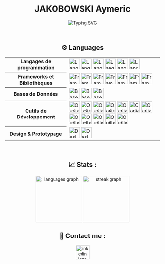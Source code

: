 <h1 align="center">JAKOBOWSKI Aymeric</h1>

<div align="center">

[![Typing SVG](https://readme-typing-svg.demolab.com?font=IBM+Plex+Sans&weight=600&size=25&duration=2000&pause=1200&color=FFB31E&center=true&vCenter=true&random=true&width=435&lines=Web+development;Python;JavaScript)](https://git.io/typing-svg)

</div>

<br>

<h2 align="center">⚙️ Languages</h2>

<div id="skills-container">
	<table><tr><th>Langages de programmation</th><td><a href="https://developer.mozilla.org/en-US/docs/Web/HTML" target="_blank"><img src="https://skillicons.dev/icons?i=html" height="35" alt="Langages de programmation - HTML5 logo" /></a>&nbsp;<a href="https://developer.mozilla.org/en-US/docs/Web/CSS" target="_blank"><img src="https://skillicons.dev/icons?i=css" height="35" alt="Langages de programmation - CSS3 logo" /></a>&nbsp;<a href="https://developer.mozilla.org/en-US/docs/Web/JavaScript" target="_blank"><img src="https://skillicons.dev/icons?i=js" height="35" alt="Langages de programmation - JavaScript logo" /></a>&nbsp;<a href="https://www.typescriptlang.org/" target="_blank"><img src="https://skillicons.dev/icons?i=ts" height="35" alt="Langages de programmation - TypeScript logo" /></a>&nbsp;<a href="https://www.python.org/" target="_blank"><img src="https://skillicons.dev/icons?i=py" height="35" alt="Langages de programmation - Python logo" /></a>&nbsp;<a href="https://www.java.com/" target="_blank"><img src="https://skillicons.dev/icons?i=java" height="35" alt="Langages de programmation - Java logo" /></a>&nbsp;</td></tr><tr><th>Frameworks et Bibliothèques</th><td><a href="https://angularjs.org/" target="_blank"><img src="https://cdn.jsdelivr.net/gh/devicons/devicon/icons/angularjs/angularjs-plain.svg" height="35" alt="Frameworks et Bibliothèques - AngularJS logo" /></a>&nbsp;<a href="https://getbootstrap.com/" target="_blank"><img src="https://skillicons.dev/icons?i=bootstrap" height="35" alt="Frameworks et Bibliothèques - Bootstrap logo" /></a>&nbsp;<a href="https://bulma.io/" target="_blank"><img src="https://cdn.jsdelivr.net/gh/devicons/devicon/icons/bulma/bulma-plain.svg" height="35" alt="Frameworks et Bibliothèques - Bulma logo" /></a>&nbsp;<a href="https://www.djangoproject.com/" target="_blank"><img src="https://skillicons.dev/icons?i=django" height="35" alt="Frameworks et Bibliothèques - Django logo" /></a>&nbsp;<a href="https://flask.palletsprojects.com/" target="_blank"><img src="https://skillicons.dev/icons?i=flask" height="35" alt="Frameworks et Bibliothèques - Flask logo" /></a>&nbsp;<a href="https://laravel.com/" target="_blank"><img src="https://skillicons.dev/icons?i=laravel" height="35" alt="Frameworks et Bibliothèques - Laravel logo" /></a>&nbsp;<a href="https://symfony.com/" target="_blank"><img src="https://skillicons.dev/icons?i=symfony" height="35" alt="Frameworks et Bibliothèques - Symfony logo" /></a>&nbsp;</td></tr><tr><th>Bases de Données</th><td><a href="https://www.postgresql.org/" target="_blank"><img src="https://cdn.jsdelivr.net/gh/devicons/devicon/icons/postgresql/postgresql-original.svg" height="35" alt="Bases de Données - PostgreSQL logo" /></a>&nbsp;<a href="https://www.sqlite.org/" target="_blank"><img src="https://skillicons.dev/icons?i=sqlite" height="35" alt="Bases de Données - SQLite logo" /></a>&nbsp;<a href="https://www.mysql.com/" target="_blank"><img src="https://skillicons.dev/icons?i=mysql" height="35" alt="Bases de Données - MySQL logo" /></a>&nbsp;</td></tr><tr><th>Outils de Développement</th><td><a href="https://www.gnu.org/software/bash/" target="_blank"><img src="https://skillicons.dev/icons?i=bash" height="35" alt="Outils de Développement - Bash logo" /></a>&nbsp;<a href="https://www.docker.com/" target="_blank"><img src="https://skillicons.dev/icons?i=docker" height="35" alt="Outils de Développement - Docker logo" /></a>&nbsp;<a href="https://git-scm.com/" target="_blank"><img src="https://skillicons.dev/icons?i=git" height="35" alt="Outils de Développement - Git logo" /></a>&nbsp;<a href="https://github.com/" target="_blank"><img src="https://skillicons.dev/icons?i=github" height="35" alt="Outils de Développement - GitHub logo" /></a>&nbsp;<a href="https://gitlab.com/" target="_blank"><img src="https://skillicons.dev/icons?i=gitlab" height="35" alt="Outils de Développement - GitLab logo" /></a>&nbsp;<a href="https://code.visualstudio.com/" target="_blank"><img src="https://skillicons.dev/icons?i=vscode" height="35" alt="Outils de Développement - VSCode logo" /></a>&nbsp;<a href="https://www.eclipse.org/ide/" target="_blank"><img src="https://skillicons.dev/icons?i=eclipse" height="35" alt="Outils de Développement - Eclipse IDE logo" /></a>&nbsp;<a href="https://www.jetbrains.com/idea/" target="_blank"><img src="https://cdn.jsdelivr.net/gh/devicons/devicon/icons/jetbrains/jetbrains-original.svg" height="35" alt="Outils de Développement - IntelliJ IDEA logo" /></a>&nbsp;<a href="https://www.jetbrains.com/pycharm/" target="_blank"><img src="https://img.shields.io/badge/PyCharm-000000?logo=pycharm&logoColor=white&style=for-the-badge" height="35" alt="Outils de Développement - PyCharm logo" /></a>&nbsp;<a href="https://www.jetbrains.com/webstorm/" target="_blank"><img src="https://img.shields.io/badge/WebStorm-000000?logo=webstorm&logoColor=white&style=for-the-badge" height="35" alt="Outils de Développement - WebStorm logo" /></a>&nbsp;<a href="https://www.jetbrains.com/phpstorm/" target="_blank"><img src="https://img.shields.io/badge/PhpStorm-000000?logo=phpstorm&logoColor=white&style=for-the-badge" height="35" alt="Outils de Développement - PhpStorm logo" /></a>&nbsp;<a href="https://developer.android.com/studio" target="_blank"><img src="https://cdn.jsdelivr.net/gh/devicons/devicon/icons/androidstudio/androidstudio-original.svg" height="35" alt="Outils de Développement - Android Studio logo" /></a>&nbsp;</td></tr><tr><th>Design & Prototypage</th><td><a href="https://www.figma.com/" target="_blank"><img src="https://skillicons.dev/icons?i=figma" height="35" alt="Design & Prototypage - Figma logo" /></a>&nbsp;<a href="https://www.canva.com/" target="_blank"><img src="https://cdn.jsdelivr.net/gh/devicons/devicon/icons/canva/canva-original.svg" height="35" alt="Design & Prototypage - Canva logo" /></a>&nbsp;</td></tr></table>
</div>

<br>

<h2 align="center">📈 Stats :</h2>

<div align="center">
  <img src="https://github-readme-stats.vercel.app/api/top-langs?username=AymericJak&locale=en&hide_title=false&layout=compact&card_width=320&langs_count=5&theme=slateorange&hide_border=false&order=2" height="150" alt="languages graph"  />
  <img src="https://streak-stats.demolab.com?user=AymericJak&locale=en&mode=weekly&theme=slateorange&hide_border=false&border_radius=5&order=3" height="150" alt="streak graph"  />
</div>

<h2 align="center">💬 Contact me :</h2>

<div align="center">
  <a href="https://www.linkedin.com/in/aymeric-jakobowski" target='_blank'>
    <img src="https://img.shields.io/badge/LinkedIn-0A66C2?logo=linkedin&logoColor=white&style=for-the-badge" height="45" alt="linkedin logo"  />
  </a>
</div>
